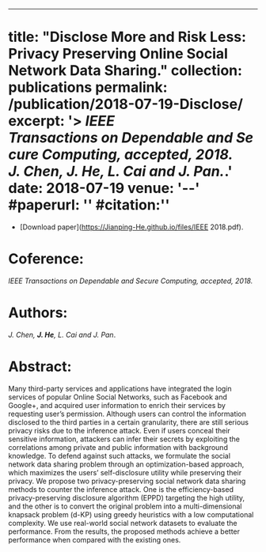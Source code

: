 ---
title: "Disclose More and Risk Less: Privacy Preserving Online Social Network Data Sharing."
collection: publications
permalink: /publication/2018-07-19-Disclose/
excerpt: '> *IEEE Transactions on Dependable and Secure Computing, accepted, 2018.*<br>*J. Chen, **J. He**, L. Cai and J. Pan.*.'
date: 2018-07-19
venue: '--'
#paperurl: ''
#citation:''
===  
- [Download paper](https://Jianping-He.github.io/files/IEEE 2018.pdf).

Coference:
===
*IEEE Transactions on Dependable and Secure Computing, accepted, 2018.*  

Authors: 
===
*J. Chen, **J. He**, L. Cai and J. Pan*.

Abstract: 
===
Many third-party services and applications have integrated the login services of popular Online Social Networks, such as
Facebook and Google+, and acquired user information to enrich their services by requesting user’s permission. Although users can 
control the information disclosed to the third parties in a certain granularity, there are still serious privacy risks due to the inference
attack. Even if users conceal their sensitive information, attackers can infer their secrets by exploiting the correlations among private
and public information with background knowledge. To defend against such attacks, we formulate the social network data sharing
problem through an optimization-based approach, which maximizes the users’ self-disclosure utility while preserving their privacy. We
propose two privacy-preserving social network data sharing methods to counter the inference attack. One is the efficiency-based
privacy-preserving disclosure algorithm (EPPD) targeting the high utility, and the other is to convert the original problem into a
multi-dimensional knapsack problem (d-KP) using greedy heuristics with a low computational complexity. We use real-world social
network datasets to evaluate the performance. From the results, the proposed methods achieve a better performance when compared
with the existing ones.

